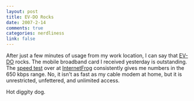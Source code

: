 ```yaml
--- 
layout: post
title: EV-DO Rocks
date: 2007-2-14
comments: true
categories: nerdliness
link: false
---
```

After just a few minutes of usage from my work location, I can say that <a href="http://en.wikipedia.org/wiki/EVDO" title="Evolution-Data Optimized">EV-DO</a> rocks. The mobile broadband card I received yesterday is outstanding. The <a href="http://internetfrog.com/mypc/speedtest/" title="Speed Test">speed test</a> over at <a href="http://internetfrog.com/" title="InternetFrog">InternetFrog</a> consistently gives me numbers in the 650 kbps range. No, it isn't as fast as my cable modem at home, but it is unrestricted, unfettered, and unlimited access.

Hot diggity dog.
